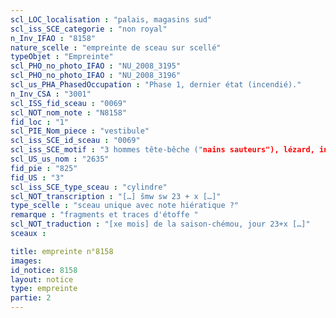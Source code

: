 ```yaml
---
scl_LOC_localisation : "palais, magasins sud"
scl_iss_SCE_categorie : "non royal"
n_Inv_IFAO : "8158"
nature_scelle : "empreinte de sceau sur scellé"
typeObjet : "Empreinte"
scl_PHO_no_photo_IFAO : "NU_2008_3195"
scl_PHO_no_photo_IFAO : "NU_2008_3196"
scl_us_PHA_PhasedOccupation : "Phase 1, dernier état (incendié)."
n_Inv_CSA : "3001"
scl_ISS_fid_sceau : "0069"
scl_NOT_nom_note : "N8158"
fid_loc : "1"
scl_PIE_Nom_piece : "vestibule"
scl_iss_SCE_id_sceau : "0069"
scl_iss_SCE_motif : "3 hommes tête-bêche ("nains sauteurs"), lézard, insecte, symbole bat, singe, gazelle ou faon couché,…"
scl_US_us_nom : "2635"
fid_pie : "825"
fid_US : "3"
scl_iss_SCE_type_sceau : "cylindre"
scl_NOT_transcription : "[…] šmw sw 23 + x […]"
type_scelle : "sceau unique avec note hiératique ?"
remarque : "fragments et traces d'étoffe "
scl_NOT_traduction : "[xe mois] de la saison-chémou, jour 23+x […]"
sceaux :

title: empreinte n°8158
images: 
id_notice: 8158
layout: notice
type: empreinte
partie: 2
---
```

